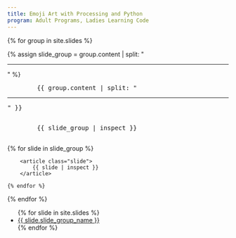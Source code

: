 ```yaml
---
title: Emoji Art with Processing and Python
program: Adult Programs, Ladies Learning Code
---
```


<main>

<section id="slide-content">

{% for group in site.slides %}

<section class="slide-group">
    {% assign slide_group = group.content | split: "<hr>" %}
    <pre>
        {{ group.content | split: "<hr>" }}
    </pre>
    <pre>
        {{ slide_group | inspect }}
    </pre>
    {% for slide in slide_group %}
        
        <article class="slide">
            {{ slide | inspect }}
        </article>

    {% endfor %}
</section>

{% endfor %}

</section>

<section id="slide-navigation">
<ul>
{% for slide in site.slides %}
    <li><a href="#{{ slide.slide_group_name | slugify }}">{{ slide.slide_group_name }}</a></li>
{% endfor %}
</ul>
</section>

</main>